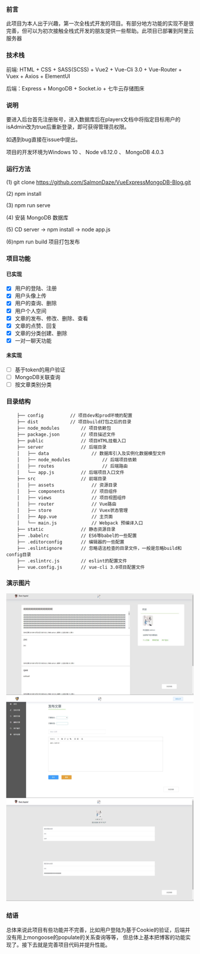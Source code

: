 ### 前言

此项目为本人出于兴趣，第一次全栈式开发的项目。有部分地方功能的实现不是很完善，但可以为初次接触全栈式开发的朋友提供一些帮助。此项目已部署到阿里云服务器

### 技术栈

前端: HTML + CSS + SASS(SCSS) + Vue2 + Vue-Cli 3.0 + Vue-Router + Vuex + Axios + ElementUI

后端：Express + MongoDB + Socket.io + 七牛云存储图床

### 说明

要进入后台首先注册账号，进入数据库后在players文档中将指定目标用户的isAdmin改为true后重新登录，即可获得管理员权限。

如遇到bug直接在issue中提出。

项目的开发环境为Windows 10 、 Node v8.12.0 、 MongoDB 4.0.3

###  运行方法

(1) git clone https://github.com/SalmonDaze/VueExpressMongoDB-Blog.git

(2) npm install 

(3) npm run serve

(4) 安装 MongoDB 数据库

(5) CD server -> npm install -> node app.js

(6)npm run build 项目打包发布

### 项目功能

#### 已实现
- [x] 用户的登陆、注册
- [x] 用户头像上传
- [x] 用户的查询、删除
- [x] 用户个人空间
- [x] 文章的发布、修改、删除、查看
- [x] 文章的点赞、回复
- [x] 文章的分类创建、删除
- [x] 一对一聊天功能

#### 未实现
- [ ] 基于token的用户验证
- [ ] MongoDB关联查询
- [ ] 按文章类别分类

### 目录结构
        ├── config			// 项目dev和prod环境的配置
        ├── dist			// 项目build打包之后的目录
        ├── node_modules		// 项目依赖包
        ├── package.json		// 项目描述文件
        ├── public  			// 项目HTML挂载入口
        ├── server			    // 后端目录
        │   ├── data				// 数据库引入及实例化数据模型文件
        │   ├── node_modules			// 后端项目依赖
        │   ├── routes    			    // 后端路由
        │   └── app.js			// 后端项目入口文件
        ├── src					// 前端目录
        │   ├── assets				// 资源目录
        │   ├── components			// 项目组件
        │   ├── views			    // 项目视图组件
        │   ├── router				// Vue路由
        │   ├── store				// Vuex状态管理
        │   ├── App.vue				// 主页面 
        │   └── main.js				// Webpack 预编译入口
        ├── static			    // 静态资源目录
        ├── .babelrc			// ES6等babel的一些配置
        ├── .editorconfig		// 编辑器的一些配置
        ├── .eslintignore		// 忽略语法检查的目录文件，一般是忽略build和config目录
        ├── .eslintrc.js		// eslint的配置文件
        ├── vue.config.js		// vue-cli 3.0项目配置文件

### 演示图片
![avatar](https://raw.githubusercontent.com/SalmonDaze/VueExpressMongoDB-Blog/master/images/front.jpg)
![avatar](https://raw.githubusercontent.com/SalmonDaze/VueExpressMongoDB-Blog/master/images/back.jpg)
![avatar](https://raw.githubusercontent.com/SalmonDaze/VueExpressMongoDB-Blog/master/images/userpage.jpg)

### 结语

总体来说此项目有些功能并不完善，比如用户登陆为基于Cookie的验证，后端并没有用上mongoose的populate的关系查询等等，
但总体上基本把博客的功能实现了。接下去就是完善项目代码并提升性能。